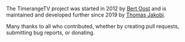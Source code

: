 The TimerangeTV project was started in 2012 by [Bert
Oost](https://github.com/BertOost) and is maintained and developed further since
2019 by [Thomas Jakobi](https://github.com/jako).

Many thanks to all who contributed, whether by creating pull requests,
submitting bug reports, or donating.